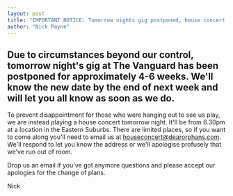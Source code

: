 ```yaml
---
layout: post
title: "IMPORTANT NOTICE: Tomorrow nights gig postponed, house concert on  instead!"
author: "Nick Payne"
---
```


## Due to circumstances beyond our control, tomorrow night's gig at The Vanguard has been postponed for approximately 4-6 weeks. We'll know the new date by the end of next week and will let you all know as soon as we do.

<p>To prevent disappointment for those who were hanging out to see us play, we are instead playing a house concert tomorrow night. It'll be from 6.30pm at a location in the Eastern Suburbs. There are limited places, so if you want to come along you'll need to email us at <a href="mailto:houseconcert@dearorphans.com">houseconcert@dearorphans.com</a>. We'll respond to let you know the address or we'll apologise profusely that we've run out of room.</p>
<p>Drop us an email if you've got anymore questions and please accept our apologies for the change of plans.</p>
<p>Nick</p>
